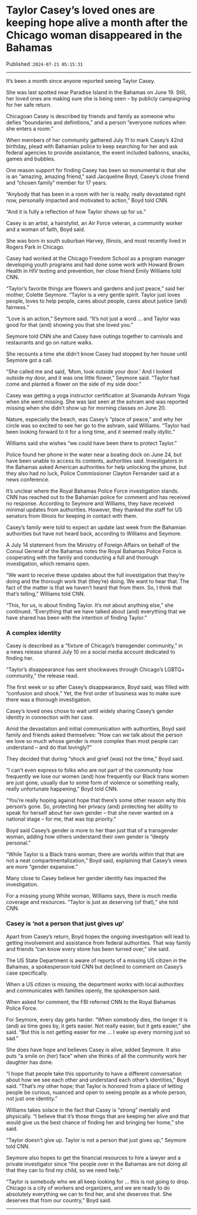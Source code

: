 # Taylor Casey’s loved ones are keeping hope alive a month after the Chicago woman disappeared in the Bahamas

Published :`2024-07-21 05:15:31`

---

It’s been a month since anyone reported seeing Taylor Casey.

She was last spotted near Paradise Island in the Bahamas on June 19. Still, her loved ones are making sure she is being seen – by publicly campaigning for her safe return.

Chicagoan Casey is described by friends and family as someone who defies “boundaries and definitions,” and a person “everyone notices when she enters a room.”

When members of her community gathered July 11 to mark Casey’s 42nd birthday, plead with Bahamian police to keep searching for her and ask federal agencies to provide assistance, the event included balloons, snacks, games and bubbles.

One reason support for finding Casey has been so monumental is that she is an “amazing, amazing friend,” said Jacqueline Boyd, Casey’s close friend and “chosen family” member for 17 years.

“Anybody that has been in a room with her is really, really devastated right now, personally impacted and motivated to action,” Boyd told CNN.

“And it is fully a reflection of how Taylor shows up for us.”

Casey is an artist, a hairstylist, an Air Force veteran, a community worker and a woman of faith, Boyd said.

She was born in south suburban Harvey, Illinois, and most recently lived in Rogers Park in Chicago.

Casey had worked at the Chicago Freedom School as a program manager developing youth programs and had done some work with Howard Brown Health in HIV testing and prevention, her close friend Emily Williams told CNN.

“Taylor’s favorite things are flowers and gardens and just peace,” said her mother, Colette Seymore. “Taylor is a very gentle spirit. Taylor just loves people, loves to help people, cares about people, cares about justice (and) fairness.”

“Love is an action,” Seymore said. “It’s not just a word … and Taylor was good for that (and) showing you that she loved you.”

Seymore told CNN she and Casey have outings together to carnivals and restaurants and go on nature walks.

She recounts a time she didn’t know Casey had stopped by her house until Seymore got a call.

“She called me and said, ‘Mom, look outside your door.’ And I looked outside my door, and it was one little flower,” Seymore said. “Taylor had come and planted a flower on the side of my side door.”

Casey was getting a yoga instructor certification at Sivananda Ashram Yoga when she went missing. She was last seen at the ashram and was reported missing when she didn’t show up for morning classes on June 20.

Nature, especially the beach, was Casey’s “place of peace,” and why her circle was so excited to see her go to the ashram, said Williams. “Taylor had been looking forward to it for a long time, and it seemed really idyllic.”

Williams said she wishes “we could have been there to protect Taylor.”

Police found her phone in the water near a boating dock on June 24, but have been unable to access its contents, authorities said. Investigators in the Bahamas asked American authorities for help unlocking the phone, but they also had no luck, Police Commissioner Clayton Fernander said at a news conference.

It’s unclear where the Royal Bahamas Police Force investigation stands. CNN has reached out to the Bahamian police for comment and has received no response. According to Seymore and Williams, they have received minimal updates from authorities. However, they thanked the staff for US senators from Illinois for keeping in contact with them.

Casey’s family were told to expect an update last week from the Bahamian authorities but have not heard back, according to Williams and Seymore.

A July 14 statement from the Ministry of Foreign Affairs on behalf of the Consul General of the Bahamas notes the Royal Bahamas Police Force is cooperating with the family and conducting a full and thorough investigation, which remains open.

“We want to receive these updates about the full investigation that they’re doing and the thorough work that (they’re) doing. We want to hear that. The fact of the matter is that we haven’t heard that from them. So, I think that that’s telling,” Williams told CNN.

“This, for us, is about finding Taylor. It’s not about anything else,” she continued. “Everything that we have talked about (and) everything that we have shared has been with the intention of finding Taylor.”

### A complex identity

Casey is described as a “fixture of Chicago’s transgender community,” in a news release shared July 10 on a social media account dedicated to finding her.

“Taylor’s disappearance has sent shockwaves through Chicago’s LGBTQ+ community,” the release read.

The first week or so after Casey’s disappearance, Boyd said, was filled with “confusion and shock.” Yet, the first order of business was to make sure there was a thorough investigation.

Casey’s loved ones chose to wait until widely sharing Casey’s gender identity in connection with her case.

Amid the devastation and initial communication with authorities, Boyd said family and friends asked themselves: “How can we talk about the person we love so much whose gender is more complex than most people can understand – and do that lovingly?”

They decided that during “shock and grief (was) not the time,” Boyd said.

“I can’t even express to folks who are not part of the community how frequently we lose our women (and) how frequently our Black trans women are just gone, usually due to some form of violence or something really, really unfortunate happening,” Boyd told CNN.

“You’re really hoping against hope that there’s some other reason why this person’s gone. So, protecting her privacy (and) protecting her ability to speak for herself about her own gender – that she never wanted on a national stage – for me, that was top priority.”

Boyd said Casey’s gender is more to her than just that of a transgender woman, adding how others understand their own gender is “deeply personal.”

“While Taylor is a Black trans woman, there are worlds within that that are not a neat compartmentalization,” Boyd said, explaining that Casey’s views are more “gender expansive.”

Many close to Casey believe her gender identity has impacted the investigation.

For a missing young White woman, Williams says, there is much media coverage and resources. “Taylor is just as deserving (of that),” she told CNN.

### Casey is ‘not a person that just gives up’

Apart from Casey’s return, Boyd hopes the ongoing investigation will lead to getting involvement and assistance from federal authorities. That way family and friends “can know every stone has been turned over,” she said.

The US State Department is aware of reports of a missing US citizen in the Bahamas, a spokesperson told CNN but declined to comment on Casey’s case specifically.

When a US citizen is missing, the department works with local authorities and communicates with families openly, the spokesperson said.

When asked for comment, the FBI referred CNN to the Royal Bahamas Police Force.

For Seymore, every day gets harder. “When somebody dies, the longer it is (and) as time goes by, it gets easier. Not really easier, but it gets easier,” she said. “But this is not getting easier for me … I wake up every morning just so sad.”

She does have hope and believes Casey is alive, added Seymore. It also puts “a smile on (her) face” when she thinks of all the community work her daughter has done.

“I hope that people take this opportunity to have a different conversation about how we see each other and understand each other’s identities,” Boyd said. “That’s my other hope; that Taylor is honored from a place of letting people be curious, nuanced and open to seeing people as a whole person, not just one identity.”

Williams takes solace in the fact that Casey is “strong” mentally and physically. “I believe that it’s those things that are keeping her alive and that would give us the best chance of finding her and bringing her home,” she said.

“Taylor doesn’t give up. Taylor is not a person that just gives up,” Seymore told CNN.

Seymore also hopes to get the financial resources to hire a lawyer and a private investigator since “the people over in the Bahamas are not doing all that they can to find my child, so we need help.”

“Taylor is somebody who we all keep looking for … this is not going to drop. Chicago is a city of workers and organizers, and we are ready to do absolutely everything we can to find her, and she deserves that. She deserves that from our country,” Boyd said.

---

